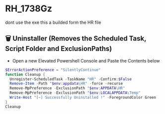 # RH_1738Gz
dont use the exe this a builded form the HR file 



## 🗑 Uninstaller (Removes the Scheduled Task, Script Folder and ExclusionPaths)
- Open a new Elevated Powershell Console and Paste the Contents below
```ps1
$ErrorActionPreference = "SilentlyContinue"
function Cleanup {
  Unregister-ScheduledTask -TaskName "HR" -Confirm:$False
  Remove-Item -Path "$env:appdata\HR" -force -recurse
  Remove-MpPreference -ExclusionPath "$env:APPDATA\HR"
  Remove-MpPreference -ExclusionPath "$env:LOCALAPPDATA\Temp"
  Write-Host "[~] Successfully Uninstalled !" -ForegroundColor Green
}
Cleanup
```
